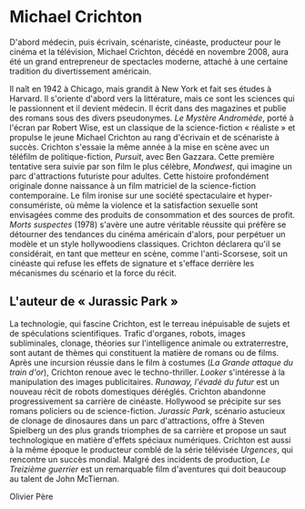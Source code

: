 # Michael Crichton

D'abord médecin, puis écrivain, scénariste, cinéaste, producteur pour le cinéma et la télévision, Michael Crichton, décédé en novembre 2008, aura été un grand entrepreneur de spectacles moderne, attaché à une certaine tradition du divertissement américain.

Il naît en 1942 à Chicago, mais grandit à New York et fait ses études à Harvard. Il s'oriente d'abord vers la littérature, mais ce sont les sciences qui le passionnent et il devient médecin. Il écrit dans des magazines et publie des romans sous des divers pseudonymes. _Le Mystère Andromède_, porté à l'écran par Robert Wise, est un classique de la science-fiction « réaliste » et propulse le jeune Michael Crichton au rang d'écrivain et de scénariste à succès. Crichton s'essaie la même année à la mise en scène avec un téléfilm de politique-fiction, _Pursuit_, avec Ben Gazzara. Cette première tentative sera suivie par son film le plus célèbre, _Mondwest_, qui imagine un parc d'attractions futuriste pour adultes. Cette histoire profondément originale donne naissance à un film matriciel de la science-fiction contemporaine. Le film ironise sur une société spectaculaire et hyper-consumériste, où même la violence et la satisfaction sexuelle sont envisagées comme des produits de consommation et des sources de profit. _Morts suspectes_ (1978) s'avère une autre véritable réussite qui préfère se détourner des tendances du cinéma américain d'alors, pour perpétuer un modèle et un style hollywoodiens classiques. Crichton déclarera qu'il se considérait, en tant que metteur en scène, comme l'anti-Scorsese, soit un cinéaste qui refuse les effets de signature et s'efface derrière les mécanismes du scénario et la force du récit.

## L'auteur de « Jurassic Park »

La technologie, qui fascine Crichton, est le terreau inépuisable de sujets et de spéculations scientifiques. Trafic d'organes, robots, images subliminales, clonage, théories sur l'intelligence animale ou extraterrestre, sont autant de thèmes qui constituent la matière de romans ou de films. Après une incursion réussie dans le film à costumes (_La Grande attaque du train d'or_), Crichton renoue avec le techno-thriller. _Looker_ s'intéresse à la manipulation des images publicitaires. _Runaway, l'évadé du futur_ est un nouveau récit de robots domestiques déréglés. Crichton abandonne progressivement sa carrière de cinéaste. Hollywood se précipite sur ses romans policiers ou de science-fiction. _Jurassic Park_, scénario astucieux de clonage de dinosaures dans un parc d'attractions, offre à Steven Spielberg un des plus grands triomphes de sa carrière et propose un saut technologique en matière d'effets spéciaux numériques. Crichton est aussi à la même époque le producteur comblé de la série télévisée _Urgences_, qui rencontre un succès mondial. Malgré des incidents de production, _Le Treizième guerrier_ est un remarquable film d'aventures qui doit beaucoup au talent de John McTiernan.

Olivier Père
